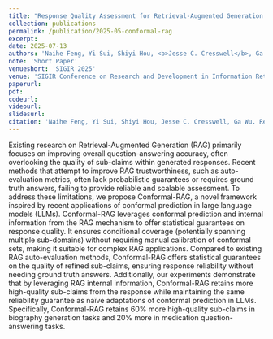 ```yaml
---
title: "Response Quality Assessment for Retrieval-Augmented Generation via Conditional Conformal Factuality"
collection: publications
permalink: /publication/2025-05-conformal-rag
excerpt: 
date: 2025-07-13
authors: 'Naihe Feng, Yi Sui, Shiyi Hou, <b>Jesse C. Cresswell</b>, Ga Wu'
note: 'Short Paper'
venueshort: 'SIGIR 2025'
venue: 'SIGIR Conference on Research and Development in Information Retrieval 2025'
paperurl:
pdf:
codeurl:
videourl:
slidesurl:
citation: 'Naihe Feng, Yi Sui, Shiyi Hou, Jesse C. Cresswell, Ga Wu. Response Quality Assessment for Retrieval-Augmented Generation via Conditional Conformal Factuality. SIGIR 2025'
---
```

Existing research on Retrieval-Augmented Generation (RAG) primarily focuses on improving overall question-answering accuracy, often overlooking the quality of sub-claims within generated responses. Recent methods that attempt to improve RAG trustworthiness, such as auto-evaluation metrics, often lack probabilistic guarantees or requires ground truth answers, failing to provide reliable and scalable assessment. To address these limitations, we propose Conformal-RAG, a novel framework inspired by recent applications of conformal prediction in large language models (LLMs). Conformal-RAG leverages conformal prediction and internal information from the RAG mechanism to offer statistical guarantees on response quality. It ensures conditional coverage (potentially spanning multiple sub-domains) without requiring manual calibration of conformal sets, making it suitable for complex RAG applications. Compared to existing RAG auto-evaluation methods, Conformal-RAG offers statistical guarantees on the quality of refined sub-claims, ensuring response reliability without needing ground truth answers. Additionally, our experiments demonstrate that by leveraging RAG internal information, Conformal-RAG retains more high-quality sub-claims from the response while maintaining the same reliability guarantee as naïve adaptations of conformal prediction in LLMs. Specifically, Conformal-RAG retains 60% more high-quality sub-claims in biography generation tasks and 20% more in medication question-answering tasks.